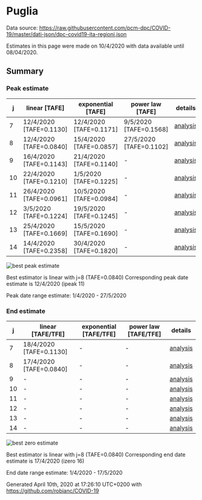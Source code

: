 # Puglia


Data source: https://raw.githubusercontent.com/pcm-dpc/COVID-19/master/dati-json/dpc-covid19-ita-regioni.json

Estimates in this page were made on 10/4/2020 with data available until 08/04/2020.


## Summary 

### Peak estimate 
|j|linear [TAFE]|exponential [TAFE]|power law [TAFE]|details|
|---|----|-----------|---------|-------|
|7|12/4/2020 [TAFE=0.1130]|12/4/2020 [TAFE=0.1171]|9/5/2020 [TAFE=0.1568]|[analysis](COVID-19_puglia_j7_2020-04-08.md)|
|8|12/4/2020 [TAFE=0.0840]|15/4/2020 [TAFE=0.0857]|27/5/2020 [TAFE=0.1102]|[analysis](COVID-19_puglia_j8_2020-04-08.md)|
|9|16/4/2020 [TAFE=0.1143]|21/4/2020 [TAFE=0.1140]|-|[analysis](COVID-19_puglia_j9_2020-04-08.md)|
|10|22/4/2020 [TAFE=0.1210]|1/5/2020 [TAFE=0.1225]|-|[analysis](COVID-19_puglia_j10_2020-04-08.md)|
|11|26/4/2020 [TAFE=0.0961]|10/5/2020 [TAFE=0.0984]|-|[analysis](COVID-19_puglia_j11_2020-04-08.md)|
|12|3/5/2020 [TAFE=0.1224]|19/5/2020 [TAFE=0.1245]|-|[analysis](COVID-19_puglia_j12_2020-04-08.md)|
|13|25/4/2020 [TAFE=0.1669]|15/5/2020 [TAFE=0.1690]|-|[analysis](COVID-19_puglia_j13_2020-04-08.md)|
|14|14/4/2020 [TAFE=0.2358]|30/4/2020 [TAFE=0.1820]|-|[analysis](COVID-19_puglia_j14_2020-04-08.md)|

![best peak estimate](COVID-19_puglia_j8_2020-04-08.png)

Best estimator is linear with j=8 (TAFE=0.0840)
Corresponding peak date estimate is 12/4/2020 (ipeak 11)


Peak date range estimate: 1/4/2020 - 27/5/2020

### End estimate 
|j|linear [TAFE/TFE]|exponential [TAFE/TFE]|power law [TAFE/TFE]|details|
|---|----|-----------|---------|-------|
|7|18/4/2020 [TAFE=0.1130]|-|-|[analysis](COVID-19_puglia_j7_2020-04-08.md)|
|8|17/4/2020 [TAFE=0.0840]|-|-|[analysis](COVID-19_puglia_j8_2020-04-08.md)|
|9|-|-|-|[analysis](COVID-19_puglia_j9_2020-04-08.md)|
|10|-|-|-|[analysis](COVID-19_puglia_j10_2020-04-08.md)|
|11|-|-|-|[analysis](COVID-19_puglia_j11_2020-04-08.md)|
|12|-|-|-|[analysis](COVID-19_puglia_j12_2020-04-08.md)|
|13|-|-|-|[analysis](COVID-19_puglia_j13_2020-04-08.md)|
|14|-|-|-|[analysis](COVID-19_puglia_j14_2020-04-08.md)|

![best zero estimate](COVID-19_puglia_j8_2020-04-08.png)

Best estimator is linear with j=8 (TAFE=0.0840)
Corresponding end date estimate is 17/4/2020 (izero 16)


End date range estimate: 1/4/2020 - 17/5/2020

Generated April 10th, 2020 at 17:26:10 UTC+0200 with https://github.com/robianc/COVID-19
